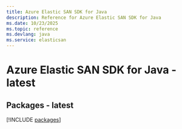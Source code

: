 ```yaml
---
title: Azure Elastic SAN SDK for Java
description: Reference for Azure Elastic SAN SDK for Java
ms.date: 10/23/2025
ms.topic: reference
ms.devlang: java
ms.service: elasticsan
---
```

# Azure Elastic SAN SDK for Java - latest
## Packages - latest
[!INCLUDE [packages](elastic-san-index.md)]